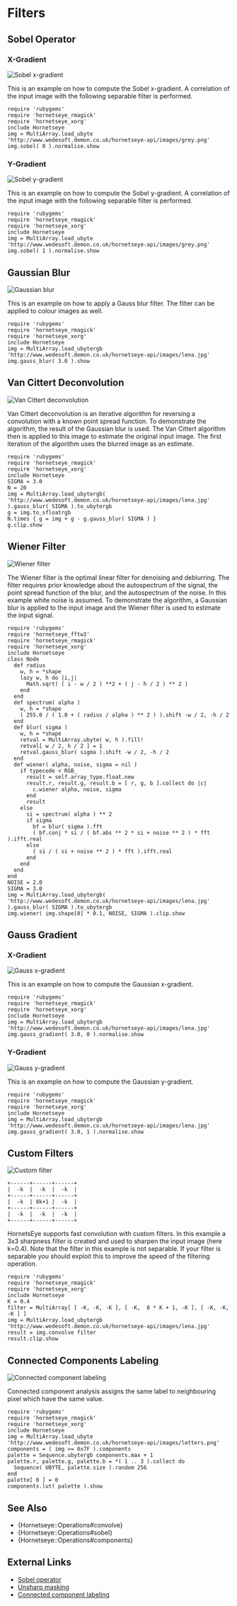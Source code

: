 Filters
=======

Sobel Operator
--------------

### X-Gradient

![Sobel x-gradient](images/sobelx.png)

This is an example on how to compute the Sobel x-gradient. A correlation of the input image with the following separable filter is performed.

    require 'rubygems'
    require 'hornetseye_rmagick'
    require 'hornetseye_xorg'
    include Hornetseye
    img = MultiArray.load_ubyte 'http://www.wedesoft.demon.co.uk/hornetseye-api/images/grey.png'
    img.sobel( 0 ).normalise.show

### Y-Gradient

![Sobel y-gradient](images/sobely.png)

This is an example on how to compute the Sobel y-gradient. A correlation of the input image with the following separable filter is performed.

    require 'rubygems'
    require 'hornetseye_rmagick'
    require 'hornetseye_xorg'
    include Hornetseye
    img = MultiArray.load_ubyte 'http://www.wedesoft.demon.co.uk/hornetseye-api/images/grey.png'
    img.sobel( 1 ).normalise.show

Gaussian Blur
-------------

![Gaussian blur](images/gaussblur.jpg)

This is an example on how to apply a Gauss blur filter. The filter can be applied to colour images as well.

    require 'rubygems'
    require 'hornetseye_rmagick'
    require 'hornetseye_xorg'
    include Hornetseye
    img = MultiArray.load_ubytergb 'http://www.wedesoft.demon.co.uk/hornetseye-api/images/lena.jpg'
    img.gauss_blur( 3.0 ).show

Van Cittert Deconvolution
-------------------------

![Van Cittert deconvolution](images/vancittert.jpg)

Van Cittert deconvolution is an iterative algorithm for reversing a convolution with a known point spread function. To demonstrate the algorithm, the result of the Gaussian blur is used. The Van Cittert algorithm then is applied to this image to estimate the original input image. The first iteration of the algorithm uses the blurred image as an estimate.

    require 'rubygems'
    require 'hornetseye_rmagick'
    require 'hornetseye_xorg'
    include Hornetseye
    SIGMA = 3.0
    N = 20
    img = MultiArray.load_ubytergb( 'http://www.wedesoft.demon.co.uk/hornetseye-api/images/lena.jpg' ).gauss_blur( SIGMA ).to_ubytergb
    g = img.to_sfloatrgb
    N.times { g = img + g - g.gauss_blur( SIGMA ) }
    g.clip.show

Wiener Filter
-------------

![Wiener filter](images/wiener.jpg)

The Wiener filter is the optimal linear filter for denoising and deblurring. The filter requires prior knowledge about the autospectrum of the signal, the point spread function of the blur, and the autospectrum of the noise. In this example white noise is assumed. To demonstrate the algorithm, a Gaussian blur is applied to the input image and the Wiener filter is used to estimate the input signal.

    require 'rubygems'
    require 'hornetseye_fftw3'
    require 'hornetseye_rmagick'
    require 'hornetseye_xorg'
    include Hornetseye
    class Node
      def radius
        w, h = *shape
        lazy w, h do |i,j|
          Math.sqrt( ( i - w / 2 ) **2 + ( j - h / 2 ) ** 2 )
        end
      end
      def spectrum( alpha )
        w, h = *shape
        ( 255.0 / ( 1.0 + ( radius / alpha ) ** 2 ) ).shift -w / 2, -h / 2
      end
      def blur( sigma )
        w, h = *shape
        retval = MultiArray.ubyte( w, h ).fill!
        retval[ w / 2, h / 2 ] = 1
        retval.gauss_blur( sigma ).shift -w / 2, -h / 2
      end
      def wiener( alpha, noise, sigma = nil )
        if typecode < RGB_
          result = self.array_type.float.new
          result.r, result.g, result.b = [ r, g, b ].collect do |c|
            c.wiener alpha, noise, sigma
          end
          result
        else
          si = spectrum( alpha ) ** 2
          if sigma
            bf = blur( sigma ).fft
            ( bf.conj * si / ( bf.abs ** 2 * si + noise ** 2 ) * fft ).ifft.real
          else
            ( si / ( si + noise ** 2 ) * fft ).ifft.real
          end
        end
      end
    end
    NOISE = 2.0
    SIGMA = 3.0
    img = MultiArray.load_ubytergb( 'http://www.wedesoft.demon.co.uk/hornetseye-api/images/lena.jpg' ).gauss_blur( SIGMA ).to_ubytergb
    img.wiener( img.shape[0] * 0.1, NOISE, SIGMA ).clip.show

Gauss Gradient
--------------

### X-Gradient

![Gauss x-gradient](images/gaussgradx.jpg)

This is an example on how to compute the Gaussian x-gradient.

    require 'rubygems'
    require 'hornetseye_rmagick'
    require 'hornetseye_xorg'
    include Hornetseye
    img = MultiArray.load_ubytergb 'http://www.wedesoft.demon.co.uk/hornetseye-api/images/lena.jpg'
    img.gauss_gradient( 3.0, 0 ).normalise.show

### Y-Gradient

![Gauss y-gradient](images/gaussgrady.jpg)

This is an example on how to compute the Gaussian y-gradient.

    require 'rubygems'
    require 'hornetseye_rmagick'
    require 'hornetseye_xorg'
    include Hornetseye
    img = MultiArray.load_ubytergb 'http://www.wedesoft.demon.co.uk/hornetseye-api/images/lena.jpg'
    img.gauss_gradient( 3.0, 1 ).normalise.show

Custom Filters
--------------

![Custom filter](images/sharpen.jpg)

    +------+------+------+
    |  -k  |  -k  |  -k  |
    +------+------+------+
    |  -k  | 8k+1 |  -k  |
    +------+------+------+
    |  -k  |  -k  |  -k  |
    +------+------+------+

HornetsEye supports fast convolution with custom filters. In this example a 3x3 sharpness filter is created and used to sharpen the input image (here k=0.4). Note that the filter in this example is not separable. If your filter is separable you should exploit this to improve the speed of the filtering operation.

    require 'rubygems'
    require 'hornetseye_rmagick'
    require 'hornetseye_xorg'
    include Hornetseye
    K = 0.4
    filter = MultiArray[ [ -K, -K, -K ], [ -K,  8 * K + 1, -K ], [ -K, -K, -K ] ]
    img = MultiArray.load_ubytergb 'http://www.wedesoft.demon.co.uk/hornetseye-api/images/lena.jpg'
    result = img.convolve filter
    result.clip.show

Connected Components Labeling
-----------------------------

![Connected component labeling](images/components.png)

Connected component analysis assigns the same label to neighbouring pixel which have the same value.

    require 'rubygems'
    require 'hornetseye_rmagick'
    require 'hornetseye_xorg'
    include Hornetseye
    img = MultiArray.load_ubyte 'http://www.wedesoft.demon.co.uk/hornetseye-api/images/letters.png'
    components = ( img >= 0x7F ).components
    palette = Sequence.ubytergb components.max + 1
    palette.r, palette.g, palette.b = *( 1 .. 3 ).collect do
      Sequence( UBYTE, palette.size ).random 256
    end
    palette[ 0 ] = 0
    components.lut( palette ).show

See Also
--------

* {Hornetseye::Operations#convolve}
* {Hornetseye::Operations#sobel}
* {Hornetseye::Operations#components}

External Links
--------------

* [Sobel operator](http://en.wikipedia.org/wiki/Sobel_operator)
* [Unsharp masking](http://en.wikipedia.org/wiki/Unsharp_masking)
* [Connected component labeling](http://en.wikipedia.org/wiki/Connected_Component_Labeling)

